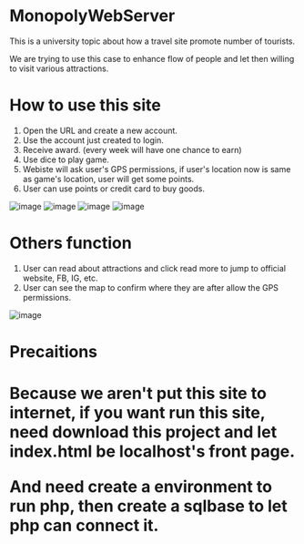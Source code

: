 # MonopolyWebServer
This is a university topic about how a travel site promote number of tourists.

We are trying to use this case to enhance flow of people and let then willing to visit various attractions.

<h1>How to use this site</h1>

1. Open the URL and create a new account.
2. Use the account just created to login.
3. Receive award. (every week will have one chance to earn) 
4. Use dice to play game.
5. Webiste will ask user's GPS permissions, if user's location now is same as game's location, user will get some points.
6. User can use points or credit card to buy goods.


![image](https://github.com/fenasot/MonopolyWebServer/assets/79359861/037c6aee-6b80-4749-a273-ae3dafb0a7ea)
![image](https://github.com/fenasot/MonopolyWebServer/assets/79359861/2729902e-a3b3-42ae-b889-3cb6c7ed214c)
![image](https://github.com/fenasot/MonopolyWebServer/assets/79359861/7c4c2356-8547-44f2-8c46-04a32fc208c5)
![image](https://github.com/fenasot/MonopolyWebServer/assets/79359861/cd09626a-e70a-41c6-b459-38cb9375050b)



<h1>Others function</h1>

1. User can read about attractions and click read more to jump to official website, FB, IG, etc.
2. User can see the map to confirm where they are after allow the GPS permissions. 


![image](https://github.com/fenasot/MonopolyWebServer/assets/79359861/0dac1865-9407-483e-a485-3a125b659c91)


<h1>Precaitions<h1>

  Because we aren't put this site to internet, if you want run this site, need download this project and let index.html be localhost's front page. 
  
  And need create a environment to run php, then create a sqlbase to let php can connect it.
